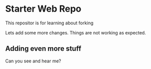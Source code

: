 # Starter Web Repo

This repositor is for learning about forking

Lets add some more changes. Things are not working as expected.

## Adding even more stuff

Can you see and hear me?
